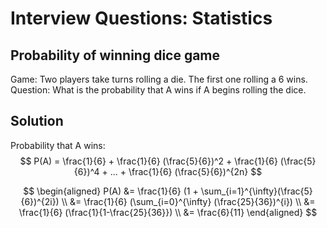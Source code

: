 # Interview Questions: Statistics

## Probability of winning dice game

Game: Two players take turns rolling a die. The first one rolling a 6 wins.
Question: What is the probability that A wins if A begins rolling the dice.
## Solution

Probability that A wins:
$$ P(A) = \frac{1}{6} + \frac{1}{6} (\frac{5}{6})^2 + \frac{1}{6} (\frac{5}{6})^4 + ... + \frac{1}{6} (\frac{5}{6})^{2n} $$

$$ \begin{aligned}
    P(A) &= \frac{1}{6} (1 + \sum_{i=1}^{\infty}(\frac{5}{6})^{2i}) \\
         &= \frac{1}{6} (\sum_{i=0}^{\infty} (\frac{25}{36})^{i}) \\ 
         &= \frac{1}{6} (\frac{1}{1-\frac{25}{36}}) \\
         &= \frac{6}{11}
   \end{aligned}
$$